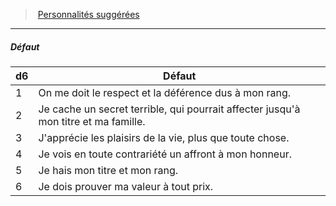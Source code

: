 ﻿---
!PersonalityDefectItem
Table: >+
  |d6|Défaut|

  |---|---|

  |1|On me doit le respect et la déférence dus à mon <!--br-->rang.|

  |2|Je cache un secret terrible, qui pourrait affecter <!--br-->jusqu'à mon titre et ma famille.|

  |3|J'apprécie les plaisirs de la vie, plus que toute <!--br-->chose.|

  |4|Je vois en toute contrariété un affront à mon <!--br-->honneur.|

  |5|Je hais mon titre et mon rang.|

  |6|Je dois prouver ma valeur à tout prix.|

Id: background_sangbleu_hd.md#défaut
ParentLink: background_sangbleu_hd.md#personnalités-suggérées
Name: Défaut
ParentName: Personnalités suggérées
NameLevel: 5
Attributes:
  Name: Défaut
  Markdown: >+
    ##### <!--Name-->Défaut<!--/Name-->


    |d6|Défaut|

    |---|---|

    |1|On me doit le respect et la déférence dus à mon <!--br-->rang.|

    |2|Je cache un secret terrible, qui pourrait affecter <!--br-->jusqu'à mon titre et ma famille.|

    |3|J'apprécie les plaisirs de la vie, plus que toute <!--br-->chose.|

    |4|Je vois en toute contrariété un affront à mon <!--br-->honneur.|

    |5|Je hais mon titre et mon rang.|

    |6|Je dois prouver ma valeur à tout prix.|

  Table: >+
    |d6|Défaut|

    |---|---|

    |1|On me doit le respect et la déférence dus à mon <!--br-->rang.|

    |2|Je cache un secret terrible, qui pourrait affecter <!--br-->jusqu'à mon titre et ma famille.|

    |3|J'apprécie les plaisirs de la vie, plus que toute <!--br-->chose.|

    |4|Je vois en toute contrariété un affront à mon <!--br-->honneur.|

    |5|Je hais mon titre et mon rang.|

    |6|Je dois prouver ma valeur à tout prix.|

AttributesDictionary: >+
  Name: Défaut

  Markdown: >+

    ##### <!--Name-->Défaut<!--/Name-->





    |d6|Défaut|



    |---|---|



    |1|On me doit le respect et la déférence dus à mon <!--br-->rang.|



    |2|Je cache un secret terrible, qui pourrait affecter <!--br-->jusqu'à mon titre et ma famille.|



    |3|J'apprécie les plaisirs de la vie, plus que toute <!--br-->chose.|



    |4|Je vois en toute contrariété un affront à mon <!--br-->honneur.|



    |5|Je hais mon titre et mon rang.|



    |6|Je dois prouver ma valeur à tout prix.|



  Table: >+

    |d6|Défaut|



    |---|---|



    |1|On me doit le respect et la déférence dus à mon <!--br-->rang.|



    |2|Je cache un secret terrible, qui pourrait affecter <!--br-->jusqu'à mon titre et ma famille.|



    |3|J'apprécie les plaisirs de la vie, plus que toute <!--br-->chose.|



    |4|Je vois en toute contrariété un affront à mon <!--br-->honneur.|



    |5|Je hais mon titre et mon rang.|



    |6|Je dois prouver ma valeur à tout prix.|



---
> [Personnalités suggérées](hd_background_sangbleu_personnalites_suggerees.md)

---

##### Défaut

|d6|Défaut|
|---|---|
|1|On me doit le respect et la déférence dus à mon rang.|
|2|Je cache un secret terrible, qui pourrait affecter jusqu'à mon titre et ma famille.|
|3|J'apprécie les plaisirs de la vie, plus que toute chose.|
|4|Je vois en toute contrariété un affront à mon honneur.|
|5|Je hais mon titre et mon rang.|
|6|Je dois prouver ma valeur à tout prix.|

